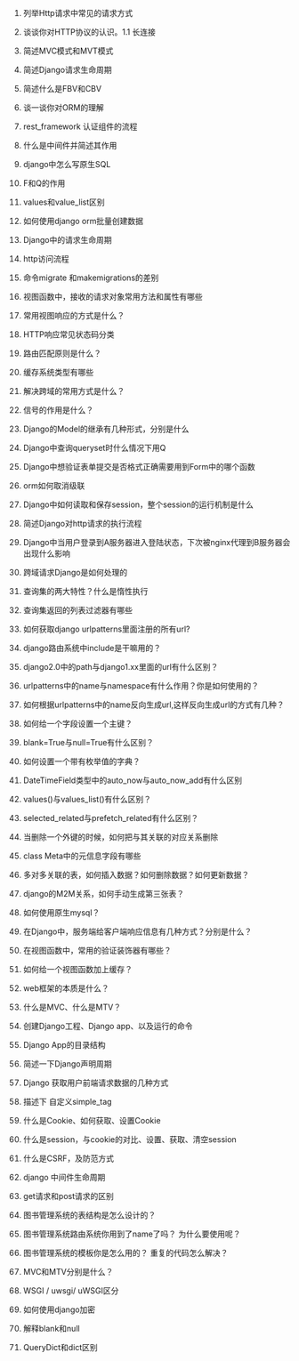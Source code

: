 1. 列举Http请求中常见的请求方式

2. 谈谈你对HTTP协议的认识。1.1 长连接

3. 简述MVC模式和MVT模式

4. 简述Django请求生命周期

5. 简述什么是FBV和CBV

6. 谈一谈你对ORM的理解

7. rest_framework 认证组件的流程

8. 什么是中间件并简述其作用

9. django中怎么写原生SQL

10. F和Q的作用

11. values和value_list区别

12. 如何使用django orm批量创建数据

13. Django中的请求生命周期

14. http访问流程 

15. 命令migrate 和makemigrations的差别

16. 视图函数中，接收的请求对象常用方法和属性有哪些

17. 常用视图响应的方式是什么？

18. HTTP响应常见状态码分类

19. 路由匹配原则是什么？

20. 缓存系统类型有哪些

21. 解决跨域的常用方式是什么？

22. 信号的作用是什么？

23. Django的Model的继承有几种形式，分别是什么

24. Django中查询queryset时什么情况下用Q

25. Django中想验证表单提交是否格式正确需要用到Form中的哪个函数

26. orm如何取消级联

27. Django中如何读取和保存session，整个session的运行机制是什么

28. 简述Django对http请求的执行流程

29. Django中当用户登录到A服务器进入登陆状态，下次被nginx代理到B服务器会出现什么影响

30. 跨域请求Django是如何处理的

31. 查询集的两大特性？什么是惰性执行

32. 查询集返回的列表过滤器有哪些

33. 如何获取django urlpatterns里面注册的所有url?

34. django路由系统中include是干嘛用的？

35. django2.0中的path与django1.xx里面的url有什么区别？

36. urlpatterns中的name与namespace有什么作用？你是如何使用的？

37. 如何根据urlpatterns中的name反向生成url,这样反向生成url的方式有几种？

38. 如何给一个字段设置一个主键？  

39. blank=True与null=True有什么区别？

40. 如何设置一个带有枚举值的字典？

41. DateTimeField类型中的auto_now与auto_now_add有什么区别

42. values()与values_list()有什么区别？

43. selected_related与prefetch_related有什么区别？

44. 当删除一个外键的时候，如何把与其关联的对应关系删除

45. class Meta中的元信息字段有哪些

46. 多对多关联的表，如何插入数据？如何删除数据？如何更新数据？

47. django的M2M关系，如何手动生成第三张表？

48. 如何使用原生mysql？

49. 在Django中，服务端给客户端响应信息有几种方式？分别是什么？

50. 在视图函数中，常用的验证装饰器有哪些？

51. 如何给一个视图函数加上缓存？

52. web框架的本质是什么？

53. 什么是MVC、什么是MTV？

54. 创建Django工程、Django app、以及运行的命令

55. Django App的目录结构

56. 简述一下Django声明周期

57. Django 获取用户前端请求数据的几种方式

58. 描述下 自定义simple_tag

59. 什么是Cookie、如何获取、设置Cookie

60. 什么是session，与cookie的对比、设置、获取、清空session

61. 什么是CSRF，及防范方式

62. django 中间件生命周期

63. get请求和post请求的区别

64. 图书管理系统的表结构是怎么设计的？

65. 图书管理系统路由系统你用到了name了吗？ 为什么要使用呢？

66. 图书管理系统的模板你是怎么用的？ 重复的代码怎么解决？

67. MVC和MTV分别是什么？

68. WSGI / uwsgi/ uWSGI区分

69. 如何使用django加密

70. 解释blank和null

71. QueryDict和dict区别


